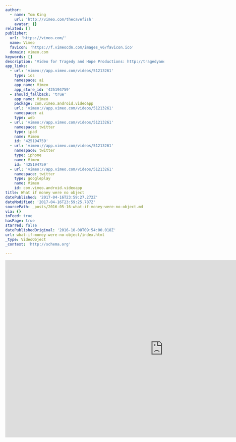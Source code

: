 ```yaml
---
author:
  - name: Tom King
    url: 'http://vimeo.com/thecavefish'
    avatar: {}
related: []
publisher:
  url: 'https://vimeo.com/'
  name: Vimeo
  favicon: 'https://f.vimeocdn.com/images_v6/favicon.ico'
  domain: vimeo.com
keywords: []
description: 'Video for Tragedy and Hope Productions: http://tragedyandhopeproductions.org/'
app_links:
  - url: 'vimeo://app.vimeo.com/videos/51213261'
    type: ios
    namespace: ai
    app_name: Vimeo
    app_store_id: '425194759'
  - should_fallback: 'true'
    app_name: Vimeo
    package: com.vimeo.android.videoapp
    url: 'vimeo://app.vimeo.com/videos/51213261'
    namespace: ai
    type: web
  - url: 'vimeo://app.vimeo.com/videos/51213261'
    namespace: twitter
    type: ipad
    name: Vimeo
    id: '425194759'
  - url: 'vimeo://app.vimeo.com/videos/51213261'
    namespace: twitter
    type: iphone
    name: Vimeo
    id: '425194759'
  - url: 'vimeo://app.vimeo.com/videos/51213261'
    namespace: twitter
    type: googleplay
    name: Vimeo
    id: com.vimeo.android.videoapp
title: What if money were no object
datePublished: '2017-04-16T23:59:27.272Z'
dateModified: '2017-04-16T23:59:25.787Z'
sourcePath: _posts/2016-05-16-what-if-money-were-no-object.md
via: {}
inFeed: true
hasPage: true
starred: false
datePublishedOriginal: '2016-10-08T09:54:00.018Z'
url: what-if-money-were-no-object/index.html
_type: VideoObject
_context: 'http://schema.org'

---
```

<iframe src="https://cdn.embedly.com/widgets/media.html?src=https%3A%2F%2Fplayer.vimeo.com%2Fvideo%2F51213261&amp;url=https%3A%2F%2Fvimeo.com%2F51213261&amp;image=http%3A%2F%2Fi.vimeocdn.com%2Fvideo%2F352951811_1280.jpg&amp;key=b7d04c9b404c499eba89ee7072e1c4f7&amp;type=text%2Fhtml&amp;schema=vimeo" width="1000" height="563" scrolling="no" frameborder="0" allowfullscreen="" style=""></iframe>